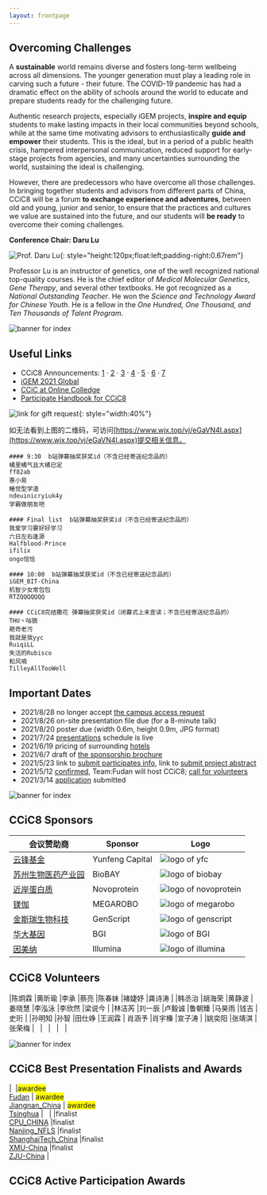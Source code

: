 ```yaml
---
layout: frontpage
---
```


## Overcoming Challenges

A **sustainable** world remains diverse and fosters long-term wellbeing across all dimensions. The younger generation must play a leading role in carving such a future - their future. The COVID-19 pandemic has had a dramatic effect on the ability of schools around the world to educate and prepare students ready for the challenging future.

Authentic research projects, especially iGEM projects, **inspire and equip** students to make lasting impacts in their local communities beyond schools, while at the same time motivating advisors to enthusiastically **guide and empower** their students. This is the ideal, but in a period of a public health crisis, hampered interpersonal communication, reduced support for early-stage projects from agencies, and many uncertainties surrounding the world, sustaining the ideal is challenging.

However, there are predecessors who have overcome all those challenges. In bringing together students and advisors from different parts of China, CCiC8 will be a forum **to exchange experience and adventures**, between old and young, junior and senior, to ensure that the practices and cultures we value are sustained into the future, and our students will **be ready** to overcome their coming challenges.

**Conference Chair: Daru Lu**

![Prof. Daru Lu](https://raw.githubusercontent.com/coronin/ccic8/gh-pages/sponsor-logo/drlu.jpg){: style="height:120px;float:left;padding-right:0.67rem"}

Professor Lu is an instructor of genetics, one of the well recognized national top-quality courses. He is the chief editor of *Medical Molecular Genetics*, *Gene Therapy*, and several other textbooks. He got recognized as a *National Outstanding Teacher*. He won the *Science and Technology Award for Chinese Youth*. He is a fellow in the *One Hundred, One Thousand, and Ten Thousands of Talent Program*.
<div style="clear:both"></div>


![banner for index](https://raw.githubusercontent.com/coronin/ccic8/gh-pages/banner.png)

## Useful Links
- CCiC8 Announcements: [1](https://mp.weixin.qq.com/s/qC9Av3fNQPiPTn4O4lyp8w) &middot; [2](https://mp.weixin.qq.com/s/NZXZnyJLq-QGuqzj4mTwXQ) &middot; [3](https://mp.weixin.qq.com/s/foGI_pvS9mgn7U4QnkgdJA) &middot; [4](https://mp.weixin.qq.com/s/kHSUv-n0_i8KB9p1VK6ZYg) &middot; [5](https://mp.weixin.qq.com/s/G4kMQYmL63UeIRoJCmPEcg) &middot; [6](https://mp.weixin.qq.com/s/1xznCj2jSFEyMcqDUmYtTA) &middot; [7](https://mp.weixin.qq.com/s/ir3Ut7K1m8hWTThGyUs-BA)
- [iGEM 2021 Global](https://igem2021global.slack.com)
- [CCiC at Online Colledge](https://lexiangla.com/teams/k100014/)
- [Participate Handbook for CCiC8](https://115.com/s/swnd6893wgu?password=k383&)

![link for gift request](https://raw.githubusercontent.com/coronin/ccic8/gh-pages/sponsor-logo/ccic8-good-luck.jpg){: style="width:40%"}

如无法看到上图的二维码，可访问[https://www.wjx.top/vj/eGaVN4I.aspx](https://www.wjx.top/vj/eGaVN4I.aspx)提交相关信息。

    #### 9:30  b站弹幕抽奖获奖id（不含已经寄送纪念品的）
    橘里橘气且大橘已定
    ff82ab
    惠小易
    睡觉型学渣
    ndeuinicryiuk4y
    学霸做朋友吧

    #### Final list  b站弹幕抽奖获奖id（不含已经寄送纪念品的）
    我爱学习要好好学习
    六日左右逢源
    Halfblood-Prince
    ifilix
    ongo恰恰

    #### 10:00  b站弹幕抽奖获奖id（不含已经寄送纪念品的）
    iGEM_BIT-China
    机智少女常包包
    RTZQQQQQQQ

    #### CCiC8完结撒花 弹幕抽奖获奖id（闭幕式上未宣读；不含已经寄送纪念品的）
    THU丶咕狼
    葩奇老污
    我就是我yyc
    RuiqiLL
    失活的Rubisco
    和风喃
    TilleyAllTooWell


## Important Dates
- 2021/8/28 no longer accept [the campus access request](https://www.wjx.cn/vj/r6cE82R.aspx)
- 2021/8/26 on-site presentation file due (for a 8-minute talk)
- 2021/8/20 poster due (width 0.6m, height 0.9m, JPG format)
- 2021/7/24 [presentations](/presentations) schedule is live
- 2021/6/19 pricing of surrounding [hotels](/hotels)
- 2021/6/7 draft of [the sponsorship brochure](https://shimo.im/docs/yaWIlYCmSN4ahjwu/)
- 2021/5/23 link to [submit participates info](https://www.wjx.cn/vj/hWQFAcz.aspx), link to [submit project abstract](https://www.wjx.cn/vj/h4icxcB.aspx)
- 2021/5/12 [confirmed](https://mp.weixin.qq.com/s/LYhkFu_zWy_HawdHUh7pHw), Team:Fudan will host CCiC8; [call for volunteers](https://www.wjx.cn/vj/rYR3vK6.aspx)
- 2021/3/14 [application](https://shimo.im/docs/osqPvsJl3IcnSFlF/) submitted


![banner for index](https://raw.githubusercontent.com/coronin/ccic8/gh-pages/banner.png)

## CCiC8 Sponsors

|会议赞助商 |Sponsor |Logo |
|----|----|----|
|[云锋基金](http://www.yfc.cn) |Yunfeng Capital |![logo of yfc](https://raw.githubusercontent.com/coronin/ccic8/gh-pages/sponsor-logo/yunfeng.png) |
|[苏州生物医药产业园](http://www.biobay.com.cn/) |BioBAY |![logo of biobay](https://raw.githubusercontent.com/coronin/ccic8/gh-pages/sponsor-logo/biobay.png) |
|[近岸蛋白质](https://www.novoprotein.com.cn/) |Novoprotein |![logo of novoprotein](https://raw.githubusercontent.com/coronin/ccic8/gh-pages/sponsor-logo/novoprotein.png) |
|[镁伽](https://www.megarobo.tech/) |MEGAROBO |![logo of megarobo](https://raw.githubusercontent.com/coronin/ccic8/gh-pages/sponsor-logo/meijia.png) |
|[金斯瑞生物科技](https://www.genscript.com.cn/) |GenScript |![logo of genscript](https://raw.githubusercontent.com/coronin/ccic8/gh-pages/sponsor-logo/genscript.png) |
|[华大基因](https://www.genomics.cn/) |BGI |![logo of BGI](https://raw.githubusercontent.com/coronin/ccic8/gh-pages/sponsor-logo/bgi.png) |
|[因美纳](https://www.illumina.com/) |Illumina |![logo of illumina](https://raw.githubusercontent.com/coronin/ccic8/gh-pages/sponsor-logo/illumina.png) |


## CCiC8 Volunteers

|陈炯霖 |黄昕瑜 |李承   |蔡亮   |陈春妹 |褚婕妤 |龚诗涛 |
|韩丞治 |胡海荣 |黄静波 |姜晓慧 |李泓泳 |李欣然 |梁说今 |
|林洁芮 |刘一辰 |卢毅诚 |鲁朝臻 |马昊雨 |钱吉 |史珩 |
|孙明知 |孙智   |田仕峥 |王润霖 | 肖涵予 |肖宇榛 |宣子涛 |
|姚奕阳 |张靖淇 |张荣梅 | &nbsp; | &nbsp; | &nbsp; | &nbsp; |


![banner for index](https://raw.githubusercontent.com/coronin/ccic8/gh-pages/banner.png)

## CCiC8 Best Presentation Finalists and Awards

|&nbsp; |<span style="background-color:yellow">awardee</span><br/>[Fudan](/Fudan) | <span style="background-color:yellow">awardee</span><br/>[Jiangnan_China](/Jiangnan_China) | <span style="background-color:yellow">awardee</span><br/>[Tsinghua](/Tsinghua) | &nbsp; |
|<span style="background-color:white">finalist</span><br/>[CPU_CHINA](/CPU_CHINA) |<span style="background-color:white">finalist</span><br/>[Nanjing_NFLS](/Nanjing_NFLS) |<span style="background-color:white">finalist</span><br/>[ShanghaiTech_China](/ShanghaiTech_China) |<span style="background-color:white">finalist</span><br/>[XMU-China](/XMU-China) |<span style="background-color:white">finalist</span><br/>[ZJU-China](/ZJU-China) |


## CCiC8 Active Participation Awards
<!-- teams, table autogenerated -->